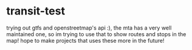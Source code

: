 # transit-test
trying out gtfs and openstreetmap's api :), the mta has a very well maintained one, so im trying to use that to show routes and stops in the map! hope to make projects that uses these more in the future! 
